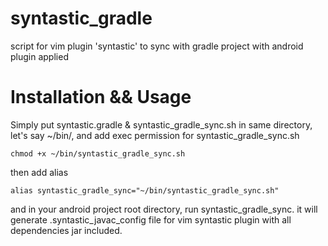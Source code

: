 # syntastic_gradle
script for vim plugin 'syntastic' to sync with gradle project with android plugin applied

# Installation && Usage
Simply put syntastic.gradle & syntastic_gradle_sync.sh in same directory, let's say ~/bin/,
and add exec permission for syntastic_gradle_sync.sh
```shell
chmod +x ~/bin/syntastic_gradle_sync.sh
```
then add alias
```shell
alias syntastic_gradle_sync="~/bin/syntastic_gradle_sync.sh"
```

and in your android project root directory, run syntastic_gradle_sync. 
it will generate .syntastic_javac_config file for vim syntastic plugin with all dependencies jar included.
